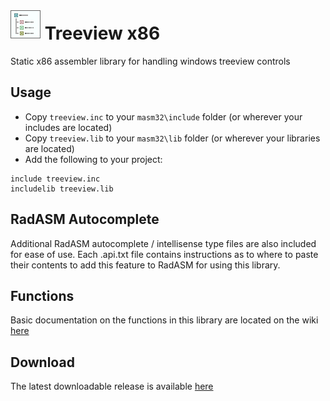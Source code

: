 # ![](../../assets/Treeview.png) Treeview x86

Static x86 assembler library for handling windows treeview controls

## Usage

* Copy `treeview.inc` to your `masm32\include` folder (or wherever your includes are located)
* Copy `treeview.lib` to your `masm32\lib` folder (or wherever your libraries are located)
* Add the following to your project:
```assembly
include treeview.inc
includelib treeview.lib
```

## RadASM Autocomplete
Additional RadASM autocomplete / intellisense type files are also included for ease of use. Each .api.txt file contains instructions as to where to paste their contents to add this feature to RadASM for using this library.

## Functions

Basic documentation on the functions in this library are located on the wiki [here](https://github.com/mrfearless/libraries/wiki/Treeview-x86-Functions)

## Download

The latest downloadable release is available [here](https://github.com/mrfearless/libraries/blob/master/releases/Treeview_x86.zip?raw=true)